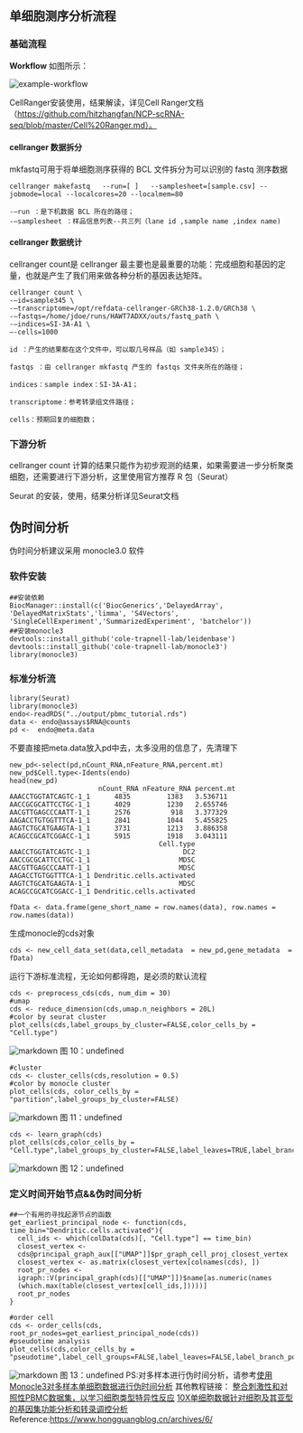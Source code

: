 ## 单细胞测序分析流程
### 基础流程
**Workflow** 如图所示：

![example-workflow](https://github.com/fengxiaZhou/NCP-scRNA-seq/raw/master/images/example-workflow.png)

CellRanger安装使用，结果解读，详见Cell Ranger文档（https://github.com/hitzhangfan/NCP-scRNA-seq/blob/master/Cell%20Ranger.md）。
#### cellranger 数据拆分
 mkfastq可用于将单细胞测序获得的 BCL 文件拆分为可以识别的 fastq 测序数据

```
cellranger makefastq   --run=[ ]   --samplesheet=[sample.csv] --jobmode=local --localcores=20 --localmem=80
```

```
-–run ：是下机数据 BCL 所在的路径；
-–samplesheet ：样品信息列表--共三列（lane id ,sample name ,index name)
```
#### cellranger 数据统计
cellranger count是 cellranger 最主要也是最重要的功能：完成细胞和基因的定量，也就是产生了我们用来做各种分析的基因表达矩阵。

```
cellranger count \
-–id=sample345 \
-–transcriptome=/opt/refdata-cellranger-GRCh38-1.2.0/GRCh38 \
-–fastqs=/home/jdoe/runs/HAWT7ADXX/outs/fastq_path \
-–indices=SI-3A-A1 \
–-cells=1000
```

```
id ：产生的结果都在这个文件中，可以取几号样品（如 sample345）；

fastqs ：由 cellranger mkfastq 产生的 fastqs 文件夹所在的路径；

indices：sample index：SI-3A-A1；

transcriptome：参考转录组文件路径；

cells：预期回复的细胞数；
```
### 下游分析
cellranger count 计算的结果只能作为初步观测的结果，如果需要进一步分析聚类细胞，还需要进行下游分析，这里使用官方推荐 R 包（Seurat）

Seurat 的安装，使用，结果分析详见Seurat文档


## 伪时间分析
伪时间分析建议采用 monocle3.0 软件
### 软件安装
```{r}
##安装依赖
BiocManager::install(c('BiocGenerics','DelayedArray', 'DelayedMatrixStats','limma', 'S4Vectors', 'SingleCellExperiment','SummarizedExperiment', 'batchelor'))
##安装monocle3
devtools::install_github('cole-trapnell-lab/leidenbase')
devtools::install_github('cole-trapnell-lab/monocle3')
library(monocle3)
```
### 标准分析流
```{r}
library(Seurat)
library(monocle3)
endo<-readRDS("../output/pbmc_tutorial.rds")
data <- endo@assays$RNA@counts
pd <-  endo@meta.data
```
不要直接把meta.data放入pd中去，太多没用的信息了，先清理下
```{r}
new_pd<-select(pd,nCount_RNA,nFeature_RNA,percent.mt)
new_pd$Cell.type<-Idents(endo)
head(new_pd)
                      nCount_RNA nFeature_RNA percent.mt
AAACCTGGTATCAGTC-1_1      4835         1383   3.536711
AACCGCGCATTCCTGC-1_1      4029         1230   2.655746
AACGTTGAGCCCAATT-1_1      2576          918   3.377329
AAGACCTGTGGTTTCA-1_1      2841         1044   5.455825
AAGTCTGCATGAAGTA-1_1      3731         1213   3.886358
ACAGCCGCATCGGACC-1_1      5915         1918   3.043111
                                     Cell.type
AAACCTGGTATCAGTC-1_1                       DC2
AACCGCGCATTCCTGC-1_1                      MDSC
AACGTTGAGCCCAATT-1_1                      MDSC
AAGACCTGTGGTTTCA-1_1 Dendritic.cells.activated
AAGTCTGCATGAAGTA-1_1                      MDSC
ACAGCCGCATCGGACC-1_1 Dendritic.cells.activated

fData <- data.frame(gene_short_name = row.names(data), row.names = row.names(data))
```
生成monocle的cds对象
```{r}
cds <- new_cell_data_set(data,cell_metadata  = new_pd,gene_metadata  = fData)
```
运行下游标准流程，无论如何都得跑，是必须的默认流程
```{r}
cds <- preprocess_cds(cds, num_dim = 30)
#umap
cds <- reduce_dimension(cds,umap.n_neighbors = 20L)
#color by seurat cluster
plot_cells(cds,label_groups_by_cluster=FALSE,color_cells_by = "Cell.type")
```
![markdown](https://github.com/ccgBiotechLover/single-cell-course/raw/master/monocle%20figures/fig10.webp "markdown")
图 10：undefined
```{r}
#cluster
cds <- cluster_cells(cds,resolution = 0.5)
#color by monocle cluster
plot_cells(cds, color_cells_by = "partition",label_groups_by_cluster=FALSE)
```
![markdown](https://github.com/ccgBiotechLover/single-cell-course/raw/master/monocle%20figures/fig11.webp "markdown")
图 11：undefined
```{r}
cds <- learn_graph(cds)
plot_cells(cds,color_cells_by = "Cell.type",label_groups_by_cluster=FALSE,label_leaves=TRUE,label_branch_points=TRUE)
```
![markdown](https://github.com/ccgBiotechLover/single-cell-course/raw/master/monocle%20figures/fig12.webp "markdown")
图 12：undefined
### 定义时间开始节点&&伪时间分析
```{r}
##一个有用的寻找起源节点的函数
get_earliest_principal_node <- function(cds, time_bin="Dendritic.cells.activated"){
  cell_ids <- which(colData(cds)[, "Cell.type"] == time_bin)
  closest_vertex <-
  cds@principal_graph_aux[["UMAP"]]$pr_graph_cell_proj_closest_vertex
  closest_vertex <- as.matrix(closest_vertex[colnames(cds), ])
  root_pr_nodes <-
  igraph::V(principal_graph(cds)[["UMAP"]])$name[as.numeric(names
  (which.max(table(closest_vertex[cell_ids,]))))]
  root_pr_nodes
}

#order cell
cds <- order_cells(cds, root_pr_nodes=get_earliest_principal_node(cds))
#pseudotime analysis
plot_cells(cds,color_cells_by = "pseudotime",label_cell_groups=FALSE,label_leaves=FALSE,label_branch_points=FALSE,graph_label_size=1.5)
```
![markdown](https://github.com/ccgBiotechLover/single-cell-course/raw/master/monocle%20figures/fig13.webp "markdown")
图 13：undefined
PS:对多样本进行伪时间分析，请参考[使用Monocle3对多样本单细胞数据进行伪时间分析](https://www.hongguangblog.cn/archives/48/ "普通链接带标题")
其他教程链接：
[整合刺激性和对照性PBMC数据集，以学习细胞类型特异性反应](https://www.hongguangblog.cn/archives/79/ "普通链接带标题")
[10X单细胞数据针对细胞及其亚型的基因集功能分析和转录调控分析](https://www.hongguangblog.cn/archives/13/ "普通链接带标题")
Reference:<https://www.hongguangblog.cn/archives/6/>

